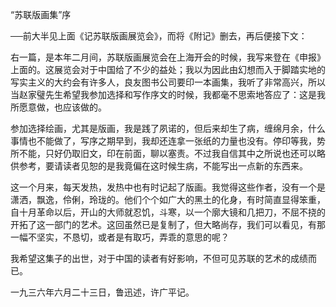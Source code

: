 “苏联版画集”序

──前大半见上面《记苏联版画展览会》，而将《附记》删去，再后便接下文：

  

右一篇，是本年二月间，苏联版画展览会在上海开会的时候，我写来登在《申报》上面的。这展览会对于中国给了不少的益处；我以为因此由幻想而入于脚踏实地的写实主义的大约会有许多人，良友图书公司要印一本画集，我听了非常高兴，所以当赵家璧先生希望我参加选择和写作序文的时候，我都毫不思索地答应了：这是我所愿意做，也应该做的。

参加选择绘画，尤其是版画，我是践了夙诺的，但后来却生了病，缠绵月余，什么事情也不能做了，写序之期早到，我却还连拿一张纸的力量也没有。停印等我，势所不能，只好仍取旧文，印在前面，聊以塞责。不过我自信其中之所说也还可以略供参考，要请读者见恕的是我竟偏在这时候生病，不能写出一点新的东西来。

这一个月来，每天发热，发热中也有时记起了版画。我觉得这些作者，没有一个是潇洒，飘逸，伶俐，玲珑的。他们个个如广大的黑土的化身，有时简直显得笨重，自十月革命以后，开山的大师就忍饥，斗寒，以一个廓大镜和几把刀，不屈不挠的开拓了这一部门的艺术。这回虽然已是复制了，但大略尚存，我们可以看见，有那一幅不坚实，不恳切，或者是有取巧，弄乖的意思的呢？

我希望这集子的出世，对于中国的读者有好影响，不但可见苏联的艺术的成绩而已。

一九三六年六月二十三日，鲁迅述，许广平记。